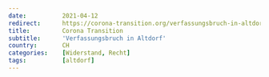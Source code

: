 ```yaml
---
date:          2021-04-12
redirect:      https://corona-transition.org/verfassungsbruch-in-altdorf
title:         Corona Transition
subtitle:      'Verfassungsbruch in Altdorf'
country:       CH
categories:    [Widerstand, Recht]
tags:          [altdorf]
---
```


